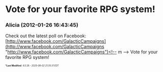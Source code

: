 # Vote for your favorite RPG system!

### **Alicia** (2012-01-26 16:43:45)

Check out the latest poll on Facebook: <!-- m -->[http://www.facebook.com/GalacticCampaigns](http://www.facebook.com/GalacticCampaigns "http://www.facebook.com/GalacticCampaigns")<!-- m -->
Vote for your favorite RPG system!



<span style="font-size: 0.5em;">***Last Modified**: 4.0.28 - *2025-06-02 21:35:31 EDT*</span>
